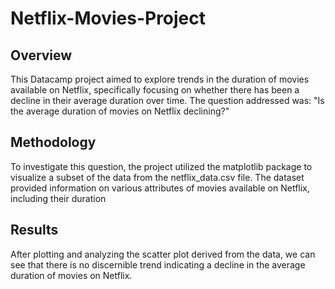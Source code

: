 # Netflix-Movies-Project

## Overview
This Datacamp project aimed to explore trends in the duration of movies available on Netflix, specifically focusing on whether there has been a decline in their average duration over time. The question addressed was: "Is the average duration of movies on Netflix declining?"

## Methodology
To investigate this question, the project utilized the matplotlib package to visualize a subset of the data from the netflix_data.csv file. The dataset provided information on various attributes of movies available on Netflix, including their duration

## Results
After plotting and analyzing the scatter plot derived from the data, we can see that there is no discernible trend indicating a decline in the average duration of movies on Netflix.
